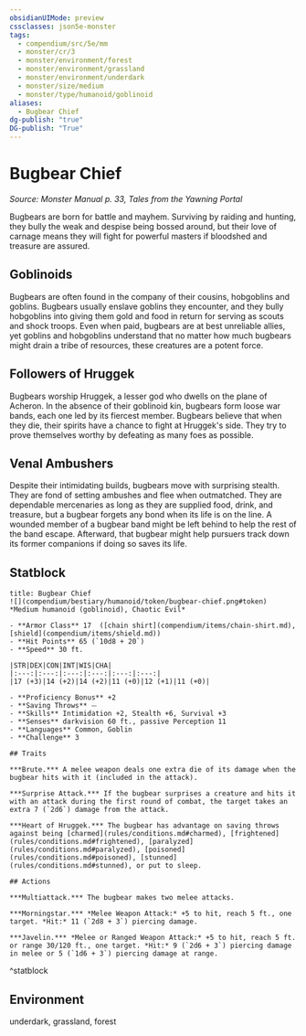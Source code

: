 ```yaml
---
obsidianUIMode: preview
cssclasses: json5e-monster
tags:
  - compendium/src/5e/mm
  - monster/cr/3
  - monster/environment/forest
  - monster/environment/grassland
  - monster/environment/underdark
  - monster/size/medium
  - monster/type/humanoid/goblinoid
aliases:
  - Bugbear Chief
dg-publish: "true"
DG-publish: "True"
---
```

# Bugbear Chief
*Source: Monster Manual p. 33, Tales from the Yawning Portal*  

Bugbears are born for battle and mayhem. Surviving by raiding and hunting, they bully the weak and despise being bossed around, but their love of carnage means they will fight for powerful masters if bloodshed and treasure are assured.

## Goblinoids

Bugbears are often found in the company of their cousins, hobgoblins and goblins. Bugbears usually enslave goblins they encounter, and they bully hobgoblins into giving them gold and food in return for serving as scouts and shock troops. Even when paid, bugbears are at best unreliable allies, yet goblins and hobgoblins understand that no matter how much bugbears might drain a tribe of resources, these creatures are a potent force.

## Followers of Hruggek

Bugbears worship Hruggek, a lesser god who dwells on the plane of Acheron. In the absence of their goblinoid kin, bugbears form loose war bands, each one led by its fiercest member. Bugbears believe that when they die, their spirits have a chance to fight at Hruggek's side. They try to prove themselves worthy by defeating as many foes as possible.

## Venal Ambushers

Despite their intimidating builds, bugbears move with surprising stealth. They are fond of setting ambushes and flee when outmatched. They are dependable mercenaries as long as they are supplied food, drink, and treasure, but a bugbear forgets any bond when its life is on the line. A wounded member of a bugbear band might be left behind to help the rest of the band escape. Afterward, that bugbear might help pursuers track down its former companions if doing so saves its life.

## Statblock

```ad-statblock
title: Bugbear Chief
![](compendium/bestiary/humanoid/token/bugbear-chief.png#token)
*Medium humanoid (goblinoid), Chaotic Evil*

- **Armor Class** 17  ([chain shirt](compendium/items/chain-shirt.md), [shield](compendium/items/shield.md))
- **Hit Points** 65 (`10d8 + 20`)
- **Speed** 30 ft.

|STR|DEX|CON|INT|WIS|CHA|
|:---:|:---:|:---:|:---:|:---:|:---:|
|17 (+3)|14 (+2)|14 (+2)|11 (+0)|12 (+1)|11 (+0)|

- **Proficiency Bonus** +2
- **Saving Throws** ⏤
- **Skills** Intimidation +2, Stealth +6, Survival +3
- **Senses** darkvision 60 ft., passive Perception 11
- **Languages** Common, Goblin
- **Challenge** 3

## Traits

***Brute.*** A melee weapon deals one extra die of its damage when the bugbear hits with it (included in the attack).

***Surprise Attack.*** If the bugbear surprises a creature and hits it with an attack during the first round of combat, the target takes an extra 7 (`2d6`) damage from the attack.

***Heart of Hruggek.*** The bugbear has advantage on saving throws against being [charmed](rules/conditions.md#charmed), [frightened](rules/conditions.md#frightened), [paralyzed](rules/conditions.md#paralyzed), [poisoned](rules/conditions.md#poisoned), [stunned](rules/conditions.md#stunned), or put to sleep.

## Actions

***Multiattack.*** The bugbear makes two melee attacks.

***Morningstar.*** *Melee Weapon Attack:* +5 to hit, reach 5 ft., one target. *Hit:* 11 (`2d8 + 3`) piercing damage.

***Javelin.*** *Melee or Ranged Weapon Attack:* +5 to hit, reach 5 ft. or range 30/120 ft., one target. *Hit:* 9 (`2d6 + 3`) piercing damage in melee or 5 (`1d6 + 3`) piercing damage at range.
```
^statblock

## Environment

underdark, grassland, forest